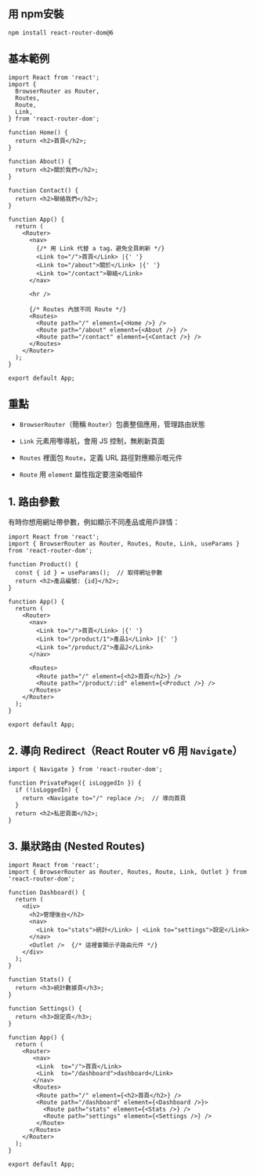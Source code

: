 ## 用 npm安裝

    npm install react-router-dom@6

## 基本範例

    import React from 'react';
    import {
      BrowserRouter as Router,
      Routes,
      Route,
      Link,
    } from 'react-router-dom';
    
    function Home() {
      return <h2>首頁</h2>;
    }
    
    function About() {
      return <h2>關於我們</h2>;
    }
    
    function Contact() {
      return <h2>聯絡我們</h2>;
    }
    
    function App() {
      return (
        <Router>
          <nav>
            {/* 用 Link 代替 a tag，避免全頁刷新 */}
            <Link to="/">首頁</Link> |{' '}
            <Link to="/about">關於</Link> |{' '}
            <Link to="/contact">聯絡</Link>
          </nav>
    
          <hr />
    
          {/* Routes 內放不同 Route */}
          <Routes>
            <Route path="/" element={<Home />} />
            <Route path="/about" element={<About />} />
            <Route path="/contact" element={<Contact />} />
          </Routes>
        </Router>
      );
    }
    
    export default App;

## 重點

-   `BrowserRouter`（簡稱 `Router`）包裹整個應用，管理路由狀態
    
-   `Link` 元素用嚟導航，會用 JS 控制，無刷新頁面
    
-   `Routes` 裡面包 `Route`，定義 URL 路徑對應顯示嘅元件
    
-   `Route` 用 `element` 屬性指定要渲染嘅組件


## 1. 路由參數

有時你想用網址帶參數，例如顯示不同產品或用戶詳情：

    import React from 'react';
    import { BrowserRouter as Router, Routes, Route, Link, useParams } from 'react-router-dom';
    
    function Product() {
      const { id } = useParams();  // 取得網址參數
      return <h2>產品編號: {id}</h2>;
    }
    
    function App() {
      return (
        <Router>
          <nav>
            <Link to="/">首頁</Link> |{' '}
            <Link to="/product/1">產品1</Link> |{' '}
            <Link to="/product/2">產品2</Link>
          </nav>
    
          <Routes>
            <Route path="/" element={<h2>首頁</h2>} />
            <Route path="/product/:id" element={<Product />} />
          </Routes>
        </Router>
      );
    }
    
    export default App;

## 2. 導向 Redirect（React Router v6 用 `Navigate`）

    import { Navigate } from 'react-router-dom';
    
    function PrivatePage({ isLoggedIn }) {
      if (!isLoggedIn) {
        return <Navigate to="/" replace />;  // 導向首頁
      }
      return <h2>私密頁面</h2>;
    }

## 3. 巢狀路由 (Nested Routes)

    import React from 'react';
    import { BrowserRouter as Router, Routes, Route, Link, Outlet } from 'react-router-dom';
    
    function Dashboard() {
      return (
        <div>
          <h2>管理後台</h2>
          <nav>
            <Link to="stats">統計</Link> | <Link to="settings">設定</Link>
          </nav>
          <Outlet />  {/* 這裡會顯示子路由元件 */}
        </div>
      );
    }
    
    function Stats() {
      return <h3>統計數據頁</h3>;
    }
    
    function Settings() {
      return <h3>設定頁</h3>;
    }
    
    function App() {
      return (
        <Router>
	       <nav>
			<Link  to="/">首頁</Link>
			<Link  to="/dashboard">dashboard</Link>
		   </nav>
	       <Routes>
            <Route path="/" element={<h2>首頁</h2>} />
            <Route path="/dashboard" element={<Dashboard />}>
              <Route path="stats" element={<Stats />} />
              <Route path="settings" element={<Settings />} />
            </Route>
          </Routes>
        </Router>
      );
    }
    
    export default App;
